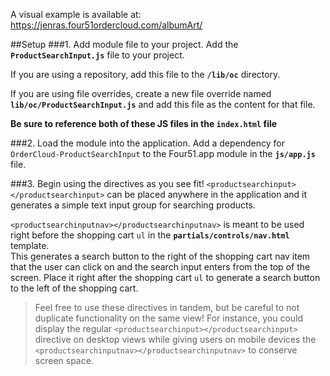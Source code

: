 A visual example is available at: https://jenras.four51ordercloud.com/albumArt/

##Setup
###1. Add module file to your project. 
Add the **`ProductSearchInput.js`** file to your project.

If you are using a repository, add this file to the **`/lib/oc`** directory.

If you are using file overrides, create a new file override named **`lib/oc/ProductSearchInput.js`** and add this file as the content for that file.

**Be sure to reference both of these JS files in the `index.html` file**

###2. Load the module into the application.
Add a dependency for `OrderCloud-ProductSearchInput` to the Four51.app module in the **`js/app.js`** file.

###3. Begin using the directives as you see fit!
`<productsearchinput></productsearchinput>` can be placed anywhere in the application and it generates a simple text input group for searching products.

`<productsearchinputnav></productsearchinputnav>` is meant to be used right before the shopping cart `ul` in the **`partials/controls/nav.html`** template.  
This generates a search button to the right of the shopping cart nav item that the user can click on and the search input enters from the top of the screen. 
Place it right after the shopping cart `ul` to generate a search button to the left of the shopping cart. 

>Feel free to use these directives in tandem, but be careful to not duplicate functionality on the same view!  For instance, you could display the regular `<productsearchinput></productsearchinput>` 
directive on desktop views while giving users on mobile devices the `<productsearchinputnav></productsearchinputnav>` to conserve screen space.
